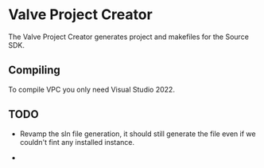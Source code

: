 # Valve Project Creator

The Valve Project Creator generates project and makefiles for the Source SDK.

## Compiling

To compile VPC you only need Visual Studio 2022.

## TODO

- Revamp the sln file generation, it should still generate the file even if we couldn't fint any installed instance.

- 
